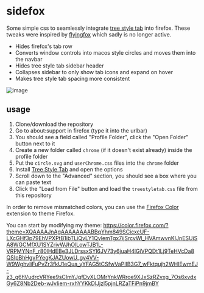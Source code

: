 # sidefox

Some simple css to seamlessly integrate [tree style tab](https://addons.mozilla.org/en-US/firefox/addon/tree-style-tab/) into firefox. 
These tweaks were inspired by [flyingfox](https://github.com/akshat46/FlyingFox) which sadly is no longer active.

- Hides firefox's tab row
- Converts window controls into macos style circles and moves them into the navbar
- Hides tree style tab sidebar header
- Collapses sidebar to only show tab icons and expand on hover
- Makes tree style tab spacing more consistent

![image](https://user-images.githubusercontent.com/34758569/215915268-8b9c7456-e096-4e65-8b9a-226743ad1157.png)

## usage

1. Clone/download the repository
2. Go to about:support in firefox (type it into the urlbar)
3. You should see a field called "Profile Folder", click the "Open Folder" button next to it
4. Create a new folder called `chrome` (if it doesn't exist already) inside the profile folder
5. Put the `circle.svg` and `userChrome.css` files into the `chrome` folder
6. Install [Tree Style Tab](https://addons.mozilla.org/en-US/firefox/addon/tree-style-tab/) and open the options
7. Scroll down to the "Advanced" section, you should see a box where you can paste text
8. Click the "Load from File" button and load the `treestyletab.css` file from this repository

In order to remove mismatched colors, you can use the [Firefox Color](https://addons.mozilla.org/en-US/firefox/addon/firefox-color/) extension to theme Firefox.

You can start by modifying my theme: https://color.firefox.com/?theme=XQAAAAJnAgAAAAAAAABBqYhm849SCicxcUF-LXcGHf3p79EhVPXPtB1ibTLiQvLY1QylemTgx7ijSrcvWl_HVAmwvnKIJnESUiSA8WGCMfXU1SYZrivWJhOlLowTJB1L-VRPMYNnF_r80lHdEBe3JLDrssxSYl6JV73y6juaH4lGiVPQDt1Lj9TeHVcDa8QSIpBhHgvPYegKJAZUowU_gv4VV-W9WghvliFuPvZr3fkU1eQua_yYFAG5tCSfwVaPIlB3G7_wFktqujh2WHIEwmEJ-z3_g6hVudrcVRYee9sCImYJgfDyXLOMrYnkWRroe9XJxSzRZvxg_7Os6xvdxGy6Z8Nb2Deb-wJvIiem-rxhYYKkDlJjzl5pjnLRZaTFiPn9jmBY
